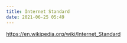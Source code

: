 ```yaml
---
title: Internet Standard
date: 2021-06-25 05:49
---
```


https://en.wikipedia.org/wiki/Internet_Standard
